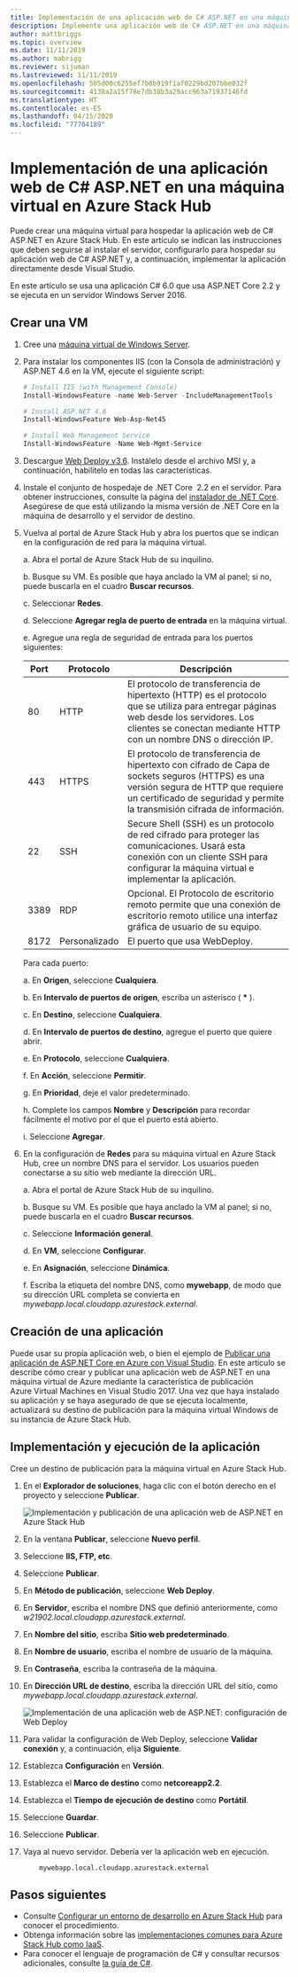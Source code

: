 ```yaml
---
title: Implementación de una aplicación web de C# ASP.NET en una máquina virtual en Azure Stack Hub
description: Implemente una aplicación web de C# ASP.NET en una máquina virtual en Azure Stack Hub.
author: mattbriggs
ms.topic: overview
ms.date: 11/11/2019
ms.author: mabrigg
ms.reviewer: sijuman
ms.lastreviewed: 11/11/2019
ms.openlocfilehash: 505d00c6255ef7b8b919f1af0229bd207bbe032f
ms.sourcegitcommit: 4138a2a15f78e7db38b3a29acc963a71937146fd
ms.translationtype: HT
ms.contentlocale: es-ES
ms.lasthandoff: 04/15/2020
ms.locfileid: "77704189"
---
```

# <a name="deploy-a-c-aspnet-web-app-to-a-vm-in-azure-stack-hub"></a>Implementación de una aplicación web de C# ASP.NET en una máquina virtual en Azure Stack Hub

Puede crear una máquina virtual para hospedar la aplicación web de C# ASP.NET en Azure Stack Hub. En este artículo se indican las instrucciones que deben seguirse al instalar el servidor, configurarlo para hospedar su aplicación web de C# ASP.NET y, a continuación, implementar la aplicación directamente desde Visual Studio.

En este artículo se usa una aplicación C# 6.0 que usa ASP.NET Core 2.2 y se ejecuta en un servidor Windows Server 2016.

## <a name="create-a-vm"></a>Crear una VM

1. Cree una [máquina virtual de Windows Server](azure-stack-quick-windows-portal.md).

1. Para instalar los componentes IIS (con la Consola de administración) y ASP.NET 4.6 en la VM, ejecute el siguiente script:

    ```PowerShell  
    # Install IIS (with Management Console)
    Install-WindowsFeature -name Web-Server -IncludeManagementTools
    
    # Install ASP.NET 4.6
    Install-WindowsFeature Web-Asp-Net45
    
    # Install Web Management Service
    Install-WindowsFeature -Name Web-Mgmt-Service
    ```

1. Descargue [Web Deploy v3.6](https://www.microsoft.com/download/details.aspx?id=43717). Instálelo desde el archivo MSI y, a continuación, habilítelo en todas las características.

1. Instale el conjunto de hospedaje de .NET Core  2.2 en el servidor. Para obtener instrucciones, consulte la página del [instalador de .NET Core](https://dotnet.microsoft.com/download/dotnet-core/2.2). Asegúrese de que está utilizando la misma versión de .NET Core en la máquina de desarrollo y el servidor de destino.

1. Vuelva al portal de Azure Stack Hub y abra los puertos que se indican en la configuración de red para la máquina virtual.

    a. Abra el portal de Azure Stack Hub de su inquilino.

    b. Busque su VM. Es posible que haya anclado la VM al panel; si no, puede buscarla en el cuadro **Buscar recursos**.

    c. Seleccionar **Redes**.

    d. Seleccione **Agregar regla de puerto de entrada** en la máquina virtual.

    e. Agregue una regla de seguridad de entrada para los puertos siguientes:

    | Port | Protocolo | Descripción |
    | --- | --- | --- |
    | 80 | HTTP | El protocolo de transferencia de hipertexto (HTTP) es el protocolo que se utiliza para entregar páginas web desde los servidores. Los clientes se conectan mediante HTTP con un nombre DNS o dirección IP. |
    | 443 | HTTPS | El protocolo de transferencia de hipertexto con cifrado de Capa de sockets seguros (HTTPS) es una versión segura de HTTP que requiere un certificado de seguridad y permite la transmisión cifrada de información.  |
    | 22 | SSH | Secure Shell (SSH) es un protocolo de red cifrado para proteger las comunicaciones. Usará esta conexión con un cliente SSH para configurar la máquina virtual e implementar la aplicación. |
    | 3389 | RDP | Opcional. El Protocolo de escritorio remoto permite que una conexión de escritorio remoto utilice una interfaz gráfica de usuario de su equipo.   |
    | 8172 | Personalizado | El puerto que usa WebDeploy. |

    Para cada puerto:

    a. En **Origen**, seleccione **Cualquiera**.

    b. En **Intervalo de puertos de origen**, escriba un asterisco ( **\*** ).

    c. En **Destino**, seleccione **Cualquiera**.

    d. En **Intervalo de puertos de destino**, agregue el puerto que quiere abrir.

    e. En **Protocolo**, seleccione **Cualquiera**.

    f. En **Acción**, seleccione **Permitir**.

    g. En **Prioridad**, deje el valor predeterminado.

    h. Complete los campos **Nombre** y **Descripción** para recordar fácilmente el motivo por el que el puerto está abierto.

    i. Seleccione **Agregar**.

1.  En la configuración de **Redes** para su máquina virtual en Azure Stack Hub, cree un nombre DNS para el servidor. Los usuarios pueden conectarse a su sitio web mediante la dirección URL.

    a. Abra el portal de Azure Stack Hub de su inquilino.

    b. Busque su VM. Es posible que haya anclado la VM al panel; si no, puede buscarla en el cuadro **Buscar recursos**.

    c. Seleccione **Información general**.

    d. En **VM**, seleccione **Configurar**.

    e. En **Asignación**, seleccione **Dinámica**.

    f. Escriba la etiqueta del nombre DNS, como **mywebapp**, de modo que su dirección URL completa se convierta en *mywebapp.local.cloudapp.azurestack.external*.

## <a name="create-an-app"></a>Creación de una aplicación 

Puede usar su propia aplicación web, o bien el ejemplo de [Publicar una aplicación de ASP.NET Core en Azure con Visual Studio](https://docs.microsoft.com/aspnet/core/tutorials/razor-pages/razor-pages-start?view=aspnetcore-2.2&tabs=visual-studio
). En este artículo se describe cómo crear y publicar una aplicación web de ASP.NET en una máquina virtual de Azure mediante la característica de publicación Azure Virtual Machines en Visual Studio 2017. Una vez que haya instalado su aplicación y se haya asegurado de que se ejecuta localmente, actualizará su destino de publicación para la máquina virtual Windows de su instancia de Azure Stack Hub.

## <a name="deploy-and-run-the-app"></a>Implementación y ejecución de la aplicación

Cree un destino de publicación para la máquina virtual en Azure Stack Hub.

1. En el **Explorador de soluciones**, haga clic con el botón derecho en el proyecto y seleccione **Publicar**.

    ![Implementación y publicación de una aplicación web de ASP.NET en Azure Stack Hub](media/azure-stack-dev-start-howto-vm-dotnet/deploy-app-to-azure-stack.png)

1. En la ventana **Publicar**, seleccione **Nuevo perfil**.
1. Seleccione **IIS, FTP, etc**.
1. Seleccione **Publicar**.
1. En **Método de publicación**, seleccione **Web Deploy**.
1. En **Servidor**, escriba el nombre DNS que definió anteriormente, como *w21902.local.cloudapp.azurestack.external*.
1. En **Nombre del sitio**, escriba **Sitio web predeterminado**.
1. En **Nombre de usuario**, escriba el nombre de usuario de la máquina.
1. En **Contraseña**, escriba la contraseña de la máquina.
1. En **Dirección URL de destino**, escriba la dirección URL del sitio, como *mywebapp.local.cloudapp.azurestack.external*.

    ![Implementación de una aplicación web de ASP.NET: configuración de Web Deploy](media/azure-stack-dev-start-howto-vm-dotnet/configure-web-deploy.png)

1. Para validar la configuración de Web Deploy, seleccione **Validar conexión** y, a continuación, elija **Siguiente**.
1. Establezca **Configuración** en **Versión**.
1. Establezca el **Marco de destino** como **netcoreapp2.2**.
1. Establezca el **Tiempo de ejecución de destino** como **Portátil**.
1. Seleccione **Guardar**.
1. Seleccione **Publicar**.
1. Vaya al nuevo servidor. Debería ver la aplicación web en ejecución.

    ```http  
        mywebapp.local.cloudapp.azurestack.external
    ```

## <a name="next-steps"></a>Pasos siguientes

- Consulte [Configurar un entorno de desarrollo en Azure Stack Hub](azure-stack-dev-start.md) para conocer el procedimiento.
- Obtenga información sobre las [implementaciones comunes para Azure Stack Hub como IaaS](azure-stack-dev-start-deploy-app.md).
- Para conocer el lenguaje de programación de C# y consultar recursos adicionales, consulte [la guía de C#](https://docs.microsoft.com/dotnet/csharp/).
